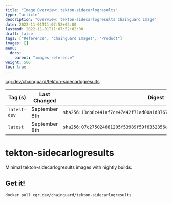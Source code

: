 ```yaml
---
title: "Image Overview: tekton-sidecarlogresults"
type: "article"
description: "Overview: tekton-sidecarlogresults Chainguard Image"
date: 2022-11-01T11:07:52+02:00
lastmod: 2022-11-01T11:07:52+02:00
draft: false
tags: ["Reference", "Chainguard Images", "Product"]
images: []
menu:
  docs:
    parent: "images-reference"
weight: 500
toc: true
---
```


[cgr.dev/chainguard/tekton-sidecarlogresults](https://github.com/chainguard-images/images/tree/main/images/tekton-sidecarlogresults)

| Tag (s)       | Last Changed  | Digest                                                                    |
|---------------|---------------|---------------------------------------------------------------------------|
|  `latest-dev` | September 8th | `sha256:13cb8c441af7ce47e42f71ad00a1d8767d03d7e07a7b71bb55c58cd8c5002c6c` |
|  `latest`     | September 8th | `sha256:07c275024681205f53989f59f6352356e7cd7a83993252ed98c714dadcbebbe0` |

# tekton-sidecarlogresults

Minimal tekton-sidecarlogresults images with nightly builds.

## Get it!

```shell
docker pull cgr.dev/chainguard/tekton-sidecarlogresults
```
